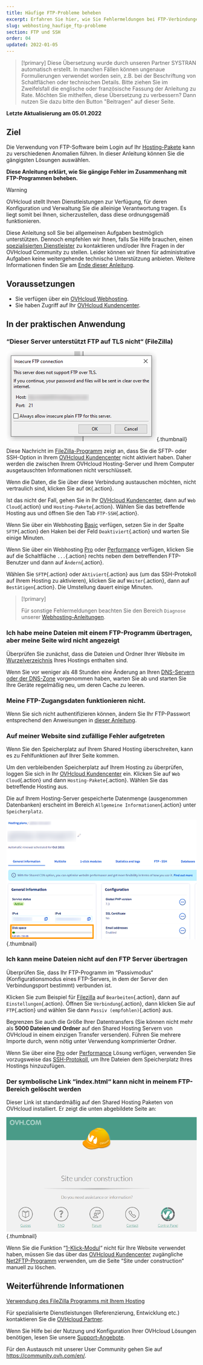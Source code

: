 ```yaml
---
title: Häufige FTP-Probleme beheben
excerpt: Erfahren Sie hier, wie Sie Fehlermeldungen bei FTP-Verbindungen beheben 
slug: webhosting_haufige_ftp-probleme
section: FTP und SSH
order: 04
updated: 2022-01-05
---
```


> [!primary]
> Diese Übersetzung wurde durch unseren Partner SYSTRAN automatisch erstellt. In manchen Fällen können ungenaue Formulierungen verwendet worden sein, z.B. bei der Beschriftung von Schaltflächen oder technischen Details. Bitte ziehen Sie im Zweifelsfall die englische oder französische Fassung der Anleitung zu Rate. Möchten Sie mithelfen, diese Übersetzung zu verbessern? Dann nutzen Sie dazu bitte den Button "Beitragen" auf dieser Seite.
>

**Letzte Aktualisierung am 05.01.2022**

## Ziel 

Die Verwendung von FTP-Software beim Login auf Ihr [Hosting-Pakete](https://www.ovhcloud.com/de/web-hosting/) kann zu verschiedenen Anomalien führen. In dieser Anleitung können Sie die gängigsten Lösungen auswählen.

**Diese Anleitung erklärt, wie Sie gängige Fehler im Zusammenhang mit FTP-Programmen beheben.**

> [!warning]
> OVHcloud stellt Ihnen Dienstleistungen zur Verfügung, für deren Konfiguration und Verwaltung Sie die alleinige Verantwortung tragen. Es liegt somit bei Ihnen, sicherzustellen, dass diese ordnungsgemäß funktionieren.
> 
> Diese Anleitung soll Sie bei allgemeinen Aufgaben bestmöglich unterstützen. Dennoch empfehlen wir Ihnen, falls Sie Hilfe brauchen, einen [spezialisierten Dienstleister](https://partner.ovhcloud.com/de/directory/) zu kontaktieren und/oder Ihre Fragen in der OVHcloud Community zu stellen. Leider können wir Ihnen für administrative Aufgaben keine weitergehende technische Unterstützung anbieten. Weitere Informationen finden Sie am [Ende dieser Anleitung](#gofurther).
>

## Voraussetzungen

- Sie verfügen über ein [OVHcloud Webhosting](https://www.ovhcloud.com/de/web-hosting/).
- Sie haben Zugriff auf Ihr [OVHcloud Kundencenter](https://www.ovh.com/auth/?action=gotomanager&from=https://www.ovh.de/&ovhSubsidiary=de).

## In der praktischen Anwendung

### “Dieser Server unterstützt FTP auf TLS nicht“ (FileZilla)

![filezilla_error](images/filezilla_error.png){.thumbnail}

Diese Nachricht im [FileZilla-Programm](https://docs.ovh.com/de/hosting/webhosting_hilfe_zur_verwendung_von_filezilla/) zeigt an, dass Sie die SFTP- oder SSH-Option in Ihrem [OVHcloud Kundencenter](https://www.ovh.com/auth/?action=gotomanager&from=https://www.ovh.de/&ovhSubsidiary=de) nicht aktiviert haben. Daher werden die zwischen Ihrem OVHcloud Hosting-Server und Ihrem Computer ausgetauschten Informationen nicht verschlüsselt.

Wenn die Daten, die Sie über diese Verbindung austauschen möchten, nicht vertraulich sind, klicken Sie auf `OK`{.action}.

Ist das nicht der Fall, gehen Sie in Ihr [OVHcloud Kundencenter](https://www.ovh.com/auth/?action=gotomanager&from=https://www.ovh.de/&ovhSubsidiary=de), dann auf `Web Cloud`{.action} und `Hosting-Pakete`{.action}. Wählen Sie das betreffende Hosting aus und öffnen Sie den Tab `FTP-SSH`{.action}.

Wenn Sie über ein Webhosting [Basic](https://www.ovhcloud.com/de/web-hosting/personal-offer/) verfügen, setzen Sie in der Spalte `SFTP`{.action} den Haken bei der Feld `Deaktiviert`{.action} und warten Sie einige Minuten.

Wenn Sie über ein Webhosting [Pro](https://www.ovhcloud.com/de/web-hosting/professional-offer/) oder [Performance](https://www.ovhcloud.com/de/web-hosting/performance-offer/) verfügen, klicken Sie auf die Schaltfläche `...`{.action} rechts neben dem betreffenden FTP-Benutzer und dann auf `Ändern`{.action}.

Wählen Sie `SFTP`{.action} oder `Aktiviert`{.action} aus (um das SSH-Protokoll auf Ihrem Hosting zu aktivieren), klicken Sie auf `Weiter`{.action}, dann auf `Bestätigen`{.action}. Die Umstellung dauert einige Minuten.

> [!primary]
>
> Für sonstige Fehlermeldungen beachten Sie den Bereich `Diagnose` unserer [Webhosting-Anleitungen](../).
>

### Ich habe meine Dateien mit einem FTP-Programm übertragen, aber meine Seite wird nicht angezeigt

Überprüfen Sie zunächst, dass die Dateien und Ordner Ihrer Website im [Wurzelverzeichnis](https://docs.ovh.com/de/hosting/webhosting_meine_seite_online_stellen/#3-dateien-auf-ihren-speicherplatz-hochladen) Ihres Hostings enthalten sind.

Wenn Sie vor weniger als 48 Stunden eine Änderung an Ihren [DNS-Servern oder der DNS-Zone](https://docs.ovh.com/de/domains/webhosting_bearbeiten_der_dns_zone/#dns-konzept-verstehen) vorgenommen haben, warten Sie ab und starten Sie Ihre Geräte regelmäßig neu, um deren Cache zu leeren.

### Meine FTP-Zugangsdaten funktionieren nicht.

Wenn Sie sich nicht authentifizieren können, ändern Sie Ihr FTP-Passwort entsprechend den Anweisungen in [dieser Anleitung](https://docs.ovh.com/de/hosting/ftp-benutzer-passwort-aendern/).

### Auf meiner Website sind zufällige Fehler aufgetreten

Wenn Sie den Speicherplatz auf Ihrem Shared Hosting überschreiten, kann es zu Fehlfunktionen auf Ihrer Seite kommen.

Um den verbleibenden Speicherplatz auf Ihrem Hosting zu überprüfen, loggen Sie sich in Ihr [OVHcloud Kundencenter](https://www.ovh.com/auth/?action=gotomanager&from=https://www.ovh.de/&ovhSubsidiary=de) ein. Klicken Sie auf `Web Cloud`{.action} und dann `Hosting-Pakete`{.action}. Wählen Sie das betreffende Hosting aus.

Die auf Ihrem Hosting-Server gespeicherte Datenmenge (ausgenommen Datenbanken) erscheint im Bereich `Allgemeine Informationen`{.action} unter `Speicherplatz`.

![disk_space](images/disk_space.png){.thumbnail}

### Ich kann meine Dateien nicht auf den FTP Server übertragen

Überprüfen Sie, dass Ihr FTP-Programm im “Passivmodus“ (Konfigurationsmodus eines FTP-Servers, in dem der Server den Verbindungsport bestimmt) verbunden ist.

Klicken Sie zum Beispiel für [Filezilla](https://docs.ovh.com/de/hosting/webhosting_hilfe_zur_verwendung_von_filezilla/) auf `Bearbeiten`{.action}, dann auf `Einstellungen`{.action}. Öffnen Sie `Verbindung`{.action}, dann klicken Sie auf `FTP`{.action} und wählen Sie dann `Passiv (empfohlen)`{.action} aus.

Begrenzen Sie auch die Größe Ihrer Datentransfers (Sie können nicht mehr als **5000 Dateien und Ordner** auf den Shared Hosting Servern von OVHcloud in einem einzigen Transfer versenden). Führen Sie mehrere Importe durch, wenn nötig unter Verwendung komprimierter Ordner.

Wenn Sie über eine [Pro](https://www.ovhcloud.com/de/web-hosting/professional-offer/) oder [Performance](https://www.ovhcloud.com/de/web-hosting/performance-offer/) Lösung verfügen, verwenden Sie vorzugsweise das [SSH-Protokoll](https://docs.ovh.com/de/hosting/webhosting_ssh_auf_ihren_webhostings/), um Ihre Dateien dem Speicherplatz Ihres Hostings hinzuzufügen.

### Der symbolische Link “index.html“ kann nicht in meinem FTP-Bereich gelöscht werden

Dieser Link ist standardmäßig auf den Shared Hosting Paketen von OVHcloud installiert. Er zeigt die unten abgebildete Seite an:

![site_under_construction](images/site_under_construction.png){.thumbnail}

Wenn Sie die Funktion “[1-Klick-Modul](https://docs.ovh.com/de/hosting/webhosting_installation_von_webhosting-modulen/)“ nicht für Ihre Website verwendet haben, müssen Sie das über das [OVHcloud Kundencenter](https://www.ovh.com/auth/?action=gotomanager&from=https://www.ovh.de/&ovhSubsidiary=de) zugängliche [Net2FTP-Programm](https://docs.ovh.com/de/hosting/verbindung-ftp-speicher-webhosting/#1-via-ftp-explorer-verbinden) verwenden, um die Seite “Site under construction“ manuell zu löschen.

## Weiterführende Informationen <a name="gofurther"></a>

[Verwendung des FileZilla Programms mit Ihrem Hosting](https://docs.ovh.com/de/hosting/webhosting_hilfe_zur_verwendung_von_filezilla/)

Für spezialisierte Dienstleistungen (Referenzierung, Entwicklung etc.) kontaktieren Sie die [OVHcloud Partner](https://partner.ovhcloud.com/de/).

Wenn Sie Hilfe bei der Nutzung und Konfiguration Ihrer OVHcloud Lösungen benötigen, lesen Sie unsere [Support-Angebote](https://www.ovhcloud.com/de/support-levels/).

Für den Austausch mit unserer User Community gehen Sie auf <https://community.ovh.com/en/>.
